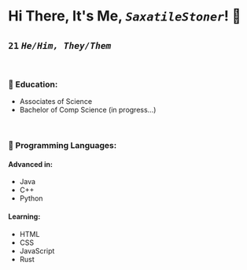 # Hi There, It's Me, <i>`SaxatileStoner`</i>! 👋

## <b>`21`</b> <i>`He/Him, They/Them`</i>

<br>

### 🏫 Education:

<ul>
    <li>Associates of Science</li>
    <li>Bachelor of Comp Science (in progress...)</li>
</ul>

<br>

### 💽 Programming Languages:

#### Advanced in:

<ul>
    <li>Java</li>
    <li>C++</li>
    <li>Python</li>
</ul>

#### Learning:

<ul>
    <li>HTML</li>
    <li>CSS</li>
    <li>JavaScript</li>
    <li>Rust</li>
</ul>

<!--
**SaxatileStoner/SaxatileStoner** is a ✨ _special_ ✨ repository because its `README.md` (this file) appears on your GitHub profile.

Here are some ideas to get you started:

- 🔭 I’m currently working on ...
- 🌱 I’m currently learning ...
- 👯 I’m looking to collaborate on ...
- 🤔 I’m looking for help with ...
- 💬 Ask me about ...
- 📫 How to reach me: ...
- 😄 Pronouns: ...
- ⚡ Fun fact: ...
-->

